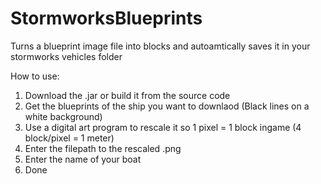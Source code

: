 # StormworksBlueprints
Turns a blueprint image file into blocks and autoamtically saves it in your stormworks vehicles folder

How to use:
1. Download the .jar or build it from the source code
2. Get the blueprints of the ship you want to downlaod (Black lines on a white background)
3. Use a digital art program to rescale it so 1 pixel = 1 block ingame (4 block/pixel = 1 meter)
4. Enter the filepath to the rescaled .png
5. Enter the name of your boat
6. Done
